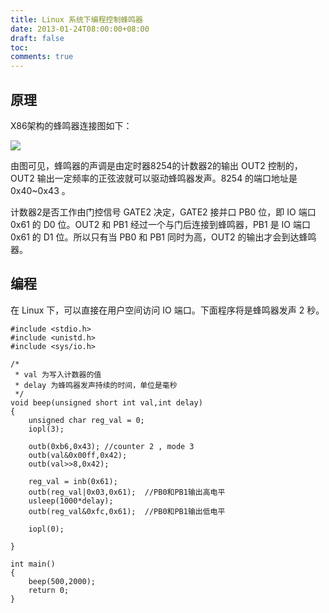 ```yaml
---
title: Linux 系统下编程控制蜂鸣器
date: 2013-01-24T08:00:00+08:00
draft: false
toc:
comments: true
---
```



## 原理

X86架构的蜂鸣器连接图如下：

![](./pics_1.JPG)

由图可见，蜂鸣器的声调是由定时器8254的计数器2的输出 OUT2 控制的，OUT2 输出一定频率的正弦波就可以驱动蜂鸣器发声。8254 的端口地址是 0x40~0x43 。

<!--more-->

计数器2是否工作由门控信号 GATE2 决定，GATE2 接并口 PB0 位，即 IO 端口 0x61 的 D0 位。OUT2 和 PB1 经过一个与门后连接到蜂鸣器，PB1 是 IO 端口 0x61 的 D1 位。所以只有当 PB0 和 PB1 同时为高，OUT2 的输出才会到达蜂鸣器。

## 编程

在 Linux 下，可以直接在用户空间访问 IO 端口。下面程序将是蜂鸣器发声 2 秒。

	#include <stdio.h>
	#include <unistd.h>
	#include <sys/io.h>
	
	/*
	 * val 为写入计数器的值
	 * delay 为蜂鸣器发声持续的时间，单位是毫秒
	 */
	void beep(unsigned short int val,int delay)
	{
		unsigned char reg_val = 0;
		iopl(3);
	
		outb(0xb6,0x43); //counter 2 , mode 3
		outb(val&0x00ff,0x42);
		outb(val>>8,0x42);
	
		reg_val = inb(0x61);
		outb(reg_val|0x03,0x61);  //PB0和PB1输出高电平
		usleep(1000*delay);
		outb(reg_val&0xfc,0x61);  //PB0和PB1输出低电平
	
		iopl(0);
	
	}
	
	int main()
	{
		beep(500,2000);
		return 0;
	}

